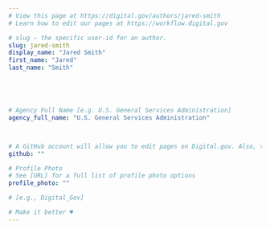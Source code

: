 ```yaml
---
# View this page at https://digital.gov/authors/jared-smith
# Learn how to edit our pages at https://workflow.digital.gov

# slug — the specific user-id for an author.
slug: jared-smith
display_name: "Jared Smith"
first_name: "Jared"
last_name: "Smith"





# Agency Full Name [e.g. U.S. General Services Administration]
agency_full_name: "U.S. General Services Administration"



# A GitHub account will allow you to edit pages on Digital.gov. Also, the image used in your GitHub account can be used to populate your digital.gov profile photo. Learn more about getting a Github account at [URL]
github: ""

# Profile Photo
# See [URL] for a full list of profile photo options
profile_photo: ""

# [e.g., Digital_Gov]

# Make it better ♥
---
```

